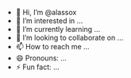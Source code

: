- 👋 Hi, I’m @alassox
- 👀 I’m interested in ...
- 🌱 I’m currently learning ...
- 💞️ I’m looking to collaborate on ...
- 📫 How to reach me ...
- 😄 Pronouns: ...
- ⚡ Fun fact: ...

<!---
alassox/alassox is a ✨ special ✨ repository because its `README.md` (this file) appears on your GitHub profile.
You can click the Preview link to take a look at your changes.
--->
